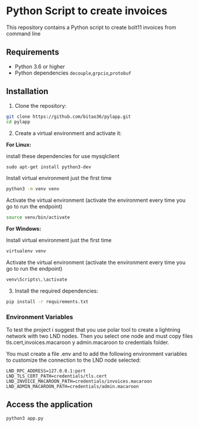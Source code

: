 # Python Script to create invoices

This repository contains a Python script to create bolt11 invoices from command line

## Requirements

- Python 3.6 or higher
- Python dependencies `decouple`,`grpcio`,`protobuf`

## Installation

1. Clone the repository:

```bash
git clone https://github.com/bitao36/pylapp.git
cd pylapp
```

2. Create a virtual environment and activate it:

**For Linux:**

install these dependencies for use mysqlclient
```
sudo apt-get install python3-dev
```

Install virtual environment just the first time

```bash
python3 -m venv venv
```

Activate the virtual environment (activate the environment every time you go to run the endpoint)


```bash
source venv/bin/activate
```

**For Windows:**


Install virtual environment just the first time


```bash
virtualenv venv
```

Activate the virtual environment (activate the environment every time you go to run the endpoint)

```bash
venv\Scripts\.\activate
```


3. Install the required dependencies:

```bash
pip install -r requirements.txt
```


### Environment Variables

To test the project i suggest that you use polar tool to create a lightning network with two LND nodes.
Then you select one node and  must copy files tls.cert,invoices.macaroon y admin.macaroon to credentials folder.

You must create a file .env and to add the following environment variables to customize the connection to the LND node selected:

```bash=
LND_RPC_ADDRESS=127.0.0.1:port
LND_TLS_CERT_PATH=credentials/tls.cert
LND_INVOICE_MACAROON_PATH=credentials/invoices.macaroon
LND_ADMIN_MACAROON_PATH=credentials/admin.macaroon
```


## Access the application

```
python3 app.py
```

